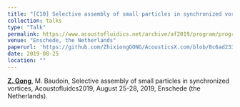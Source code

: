 ```yaml
---
title: "[C10] Selective assembly of small particles in synchronized vortices"
collection: talks
type: "Talk"
permalink: https://www.acoustofluidics.net/archive/af2019/program/program_overview.html
venue: "Enschede, the Netherlands"
paperurl: 'https://github.com/ZhixiongGONG/AcousticsX.com/blob/8c6ad2332dc5e4dcf98e5a8c018e6886cd33ef2f/files/Gong_poster_C09.pdf'
date: 2019-08-25
location: ""
---
```


<u><b>Z. Gong</b></u>, M. Baudoin, Selective assembly of small particles in synchronized vortices, Acoustofluidcs2019, August 25-28, 2019, Enschede (the Netherlands).
